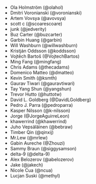 * Ola Holmström (@olahol)
* Dmitri Voronianski (@voronianski)
* Artem Vovsya (@avovsya)
* scott c (@scoarescoare)
* junk (@jedverity)
* Buz Carter (@buzcarter)
* Garbin Huang (@garbin)
* Will Washburn (@willwashburn)
* Kristján Oddsson (@koddsson)
* Vojtěch Bartoš (@VojtechBartos)
* Ming Fang (@mingfang)
* Chris Adams (@thecadams)
* Domenico Matteo (@dmatteo)
* Kevin Smith (@ksmth)
* Gaurav Tiwari (@gauravtiwari)
* Tay Yang Shun (@yangshun)
* Trevor Hutto (@huttotw)
* David L. Goldberg (@DavidLGoldberg)
* Pedro J. Parra (@pedroparra)
* Kasper Nilsson (@k-nilsson)
* Jorge (@JorgeAguirreLeon)
* khawerrind (@khawerrind)
* Juho Vepsäläinen (@bebraw)
* Timber Qin (@qinxij)
* Mr.Lew (@mrlew)
* Gabin Aureche (@Zhouzi)
* Sammy Braun (@siggysamson)
* delta-9 (@delta-9)
* Alex Belozerov (@abelozerov)
* Jake (@jakech)
* Nicole Cua (@ncua)
* Lucjan Suski (@methyl)
